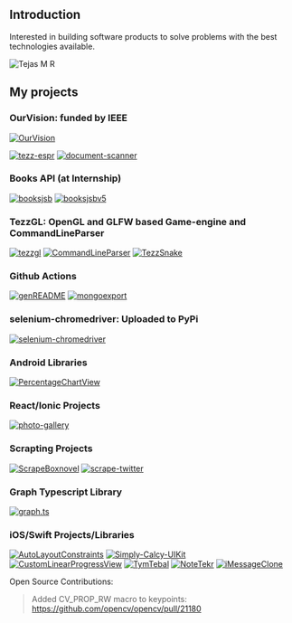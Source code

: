 ## Introduction

Interested in building software products to solve problems with the best technologies available.

<p>
  <img align="center" src="https://github-readme-stats.vercel.app/api?username=tezz-io&count_private=true&show_icons=true&border_radius=20" alt="Tejas M R" />
</p>

## My projects

### OurVision: funded by IEEE

[![OurVision](https://github-readme-stats.vercel.app/api/pin/?username=tejas1904&repo=OurVision)](https://github.com/tejas1904/OurVision)

[![tezz-espr](https://github-readme-stats.vercel.app/api/pin/?username=tezz-io&repo=tezz-espr)](https://github.com/tezz-io/tezz-espr)
[![document-scanner](https://github-readme-stats.vercel.app/api/pin/?username=tezz-io&repo=document-scanner)](https://github.com/tezz-io/document-scanner)

### Books API (at Internship)

[![booksjsb](https://github-readme-stats.vercel.app/api/pin/?username=tezz-io&repo=booksjsb)](https://github.com/tezz-io/booksjsb)
[![booksjsbv5](https://github-readme-stats.vercel.app/api/pin/?username=tezz-io&repo=booksjsbv5)](https://github.com/tezz-io/booksjsbv5)

### TezzGL: OpenGL and GLFW based Game-engine and CommandLineParser

[![tezzgl](https://github-readme-stats.vercel.app/api/pin/?username=tezz-io&repo=tezzgl)](https://github.com/tezz-io/tezzgl)
[![CommandLineParser](https://github-readme-stats.vercel.app/api/pin/?username=tezz-io&repo=CommandLineParser)](https://github.com/tezz-io/CommandLineParser)
[![TezzSnake](https://github-readme-stats.vercel.app/api/pin/?username=tezz-io&repo=TezzSnake)](https://github.com/tezz-io/TezzSnake)

### Github Actions

[![genREADME](https://github-readme-stats.vercel.app/api/pin/?username=tezz-io&repo=genREADME)](https://github.com/tezz-io/genREADME)
[![mongoexport](https://github-readme-stats.vercel.app/api/pin/?username=tezz-io&repo=mongoexport)](https://github.com/tezz-io/mongoexport)

### selenium-chromedriver: Uploaded to PyPi

[![selenium-chromedriver](https://github-readme-stats.vercel.app/api/pin/?username=tezz-io&repo=selenium-chromedriver)](selenium-webdriver)

### Android Libraries

[![PercentageChartView](https://github-readme-stats.vercel.app/api/pin/?username=tezz-io&repo=PercentageChartView)](https://github.com/tezz-io/PercentageChartView)

### React/Ionic Projects

[![photo-gallery](https://github-readme-stats.vercel.app/api/pin/?username=tezz-io&repo=photo-gallery)](https://github.com/tezz-io/photo-gallery)

### Scrapting Projects

[![ScrapeBoxnovel](https://github-readme-stats.vercel.app/api/pin/?username=tezz-io&repo=ScrapeBoxnovel)](https://github.com/tezz-io/ScrapeBoxnovel)
[![scrape-twitter](https://github-readme-stats.vercel.app/api/pin/?username=tezz-io&repo=scrape-twitter)](https://github.com/tezz-io/scrape-twitter)

### Graph Typescript Library

[![graph.ts](https://github-readme-stats.vercel.app/api/pin/?username=tezz-io&repo=graph.ts)](https://github.com/tezz-io/graph.ts)

### iOS/Swift Projects/Libraries

[![AutoLayoutConstraints](https://github-readme-stats.vercel.app/api/pin/?username=tezz-io&repo=AutoLayoutConstraints)](https://github.com/tezz-io/AutoLayoutConstraints)
[![Simply-Calcy-UIKit](https://github-readme-stats.vercel.app/api/pin/?username=tezz-io&repo=Simply-Calcy-UIKit)](https://github.com/tezz-io/Simply-Calcy-UIKit)
[![CustomLinearProgressView](https://github-readme-stats.vercel.app/api/pin/?username=tezz-io&repo=CustomLinearProgressView)](https://github.com/tezz-io/CustomLinearProgressView)
[![TymTebal](https://github-readme-stats.vercel.app/api/pin/?username=tezz-io&repo=TymTebal)](https://github.com/tezz-io/TymTebal)
[![NoteTekr](https://github-readme-stats.vercel.app/api/pin/?username=tezz-io&repo=NoteTekr)](https://github.com/tezz-io/NoteTekr)
[![iMessageClone](https://github-readme-stats.vercel.app/api/pin/?username=tezz-io&repo=iMessageClone)](https://github.com/tezz-io/iMessageClone)

Open Source Contributions:
> Added CV_PROP_RW macro to keypoints: https://github.com/opencv/opencv/pull/21180
